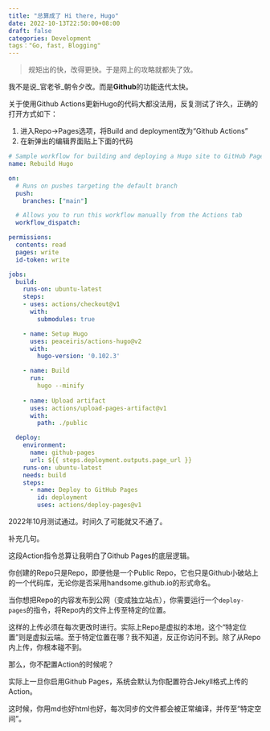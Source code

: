 ```yaml
---
title: "总算成了 Hi there, Hugo"
date: 2022-10-13T22:50:00+08:00
draft: false
categories: Development
tags："Go, fast, Blogging"
---
```


> 规矩出的快，改得更快。于是网上的攻略就都失了效。

我不是说_官老爷_朝令夕改。而是**Github**的功能迭代太快。

关于使用Github Actions更新Hugo的代码大都没法用，反复测试了许久，正确的打开方式如下：

1. 进入Repo->Pages选项，将Build and deployment改为“Github Actions”
2. 在新弹出的编辑界面贴上下面的代码

```yml
# Sample workflow for building and deploying a Hugo site to GitHub Pages
name: Rebuild Hugo

on:
  # Runs on pushes targeting the default branch
  push:
    branches: ["main"]

  # Allows you to run this workflow manually from the Actions tab
  workflow_dispatch:

permissions:
  contents: read
  pages: write
  id-token: write

jobs:
  build:
    runs-on: ubuntu-latest
    steps:
    - uses: actions/checkout@v1
      with:
        submodules: true

    - name: Setup Hugo
      uses: peaceiris/actions-hugo@v2
      with:
        hugo-version: '0.102.3'

    - name: Build
      run:
        hugo --minify
        
    - name: Upload artifact
      uses: actions/upload-pages-artifact@v1
      with:
        path: ./public

  deploy:
    environment:
      name: github-pages
      url: ${{ steps.deployment.outputs.page_url }}
    runs-on: ubuntu-latest
    needs: build
    steps:
      - name: Deploy to GitHub Pages
        id: deployment
        uses: actions/deploy-pages@v1
```

2022年10月测试通过。时间久了可能就又不通了。

补充几句。

这段Action指令总算让我明白了Github Pages的底层逻辑。

你创建的Repo只是Repo，即便他是一个Public Repo，它也只是Github小破站上的一个代码库，无论你是否采用handsome.github.io的形式命名。

当你想把Repo的内容发布到公网（变成独立站点），你需要运行一个`deploy-pages`的指令，将Repo内的文件上传至特定的位置。

这样的上传必须在每次更改时进行。实际上Repo是虚拟的本地，这个“特定位置”则是虚拟云端。至于特定位置在哪？我不知道，反正你访问不到。除了从Repo内上传，你根本碰不到。

那么，你不配置Action的时候呢？

实际上一旦你启用Github Pages，系统会默认为你配置符合Jekyll格式上传的Action。

这时候，你用md也好html也好，每次同步的文件都会被正常编译，并传至“特定空间”。
